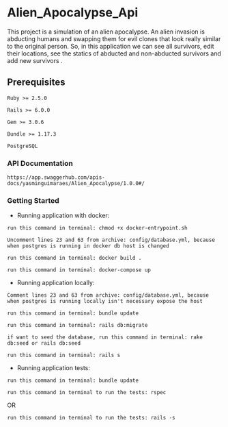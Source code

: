 # Alien_Apocalypse_Api

This project is a simulation of an alien apocalypse. An alien invasion is abducting humans and swapping them for evil clones that look really similar to the original person. So, in this application we can see all survivors, edit their locations, see the statics of abducted and non-abducted survivors and add new survivors .

## Prerequisites

```
Ruby >= 2.5.0
```

```
Rails >= 6.0.0
```

```
Gem >= 3.0.6
```

```
Bundle >= 1.17.3
```

```
PostgreSQL
```

### API Documentation

```
https://app.swaggerhub.com/apis-docs/yasminguimaraes/Alien_Apocalypse/1.0.0#/
```

### Getting Started

- Running application with docker: 

```
run this command in terminal: chmod +x docker-entrypoint.sh 
```

```
Uncomment lines 23 and 63 from archive: config/database.yml, because
when postgres is running in docker db host is changed
```

```
run this command in terminal: docker build .
```

```
run this command in terminal: docker-compose up
```

- Running application locally: 

```
Comment lines 23 and 63 from archive: config/database.yml, because
when postgres is running locally isn't necessary expose the host
```

```
run this command in terminal: bundle update
```

```
run this command in terminal: rails db:migrate
```

```
if want to seed the database, run this command in terminal: rake db:seed or rails db:seed
```

```
run this command in terminal: rails s
```

- Running application tests: 

```
run this command in terminal: bundle update
```

```
run this command in terminal to run the tests: rspec
```

OR

```
run this command in terminal to run the tests: rails -s
```


